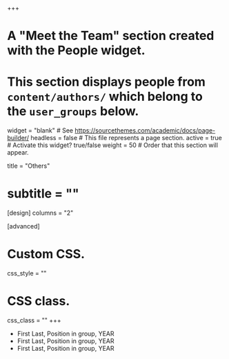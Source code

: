 +++
# A "Meet the Team" section created with the People widget.
# This section displays people from `content/authors/` which belong to the `user_groups` below.

widget = "blank"  # See https://sourcethemes.com/academic/docs/page-builder/
headless = false  # This file represents a page section.
active = true  # Activate this widget? true/false
weight = 50  # Order that this section will appear.


title = "Others"
# subtitle = ""

[design]
  columns = "2"

[advanced]
 # Custom CSS.
 css_style = ""

 # CSS class.
 css_class = ""
+++

- First Last, Position in group, YEAR
- First Last, Position in group, YEAR
- First Last, Position in group, YEAR
